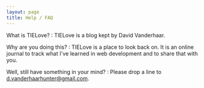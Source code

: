 ```yaml
---
layout: page
title: Help / FAQ
---
```


What is TIELove?
: TIELove is a blog kept by David Vanderhaar. 

Why are you doing this?
: TIELove is a place to look back on. It is an online journal to track what I've learned in web development and to share that with you.

Well, still have something in your mind?
: Please drop a line to [d.vanderhaarhunter@gmail.com](d.vanderhaarhunter@gmail.com).

